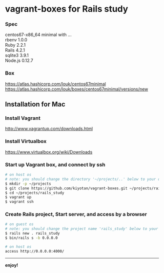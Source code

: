 vagrant-boxes for Rails study
====

### Spec
centos67-x86_64 minimal with ...  
rbenv 1.0.0  
Ruby 2.2.1  
Rails 4.2.1  
sqlite3 3.9.1  
Node.js 0.12.7  

### Box
https://atlas.hashicorp.com/louk/centos67minimal  
https://atlas.hashicorp.com/louk/boxes/centos67minimal/versions/new  

## Installation for Mac

### Install Vagrant
http://www.vagrantup.com/downloads.html

### Install Virtualbox
https://www.virtualbox.org/wiki/Downloads

### Start up Vagrant box, and connect by ssh
```sh
# on host os
# note: you should change the directory '~/projects/..' below to your directories
$ mkdir -p ~/projects
$ git clone https://github.com/kiyotan/vagrant-boxes.git ~/projects/rails_study
$ cd ~/projects/rails_study
$ vagrant up
$ vagrant ssh
```

### Create Rails project, Start server, and access by a browser
```sh
# on guest os
# note: you should change the project name 'rails_study' below to your project
$ rails new . rails_study
$ bin/rails s -b 0.0.0.0

# on host os
access http://0.0.0.0:4000/
```
---

**enjoy!**


